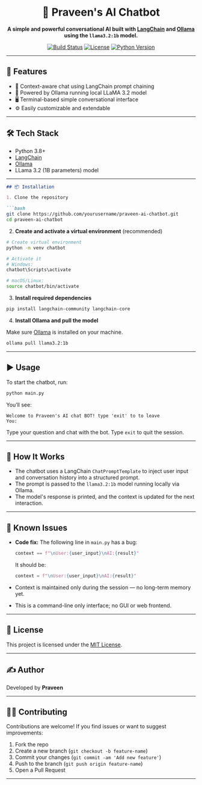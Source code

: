<h1 align="center">🧠 Praveen's AI Chatbot</h1>

<p align="center">
  <strong>A simple and powerful conversational AI built with 
  <a href="https://www.langchain.com/">LangChain</a> and 
  <a href="https://ollama.com/">Ollama</a> using the <code>llama3.2:1b</code> model.</strong>
</p>

<p align="center">
  <a href="#"><img src="https://img.shields.io/badge/build-passing-brightgreen.svg" alt="Build Status"></a>
  <a href="#"><img src="https://img.shields.io/badge/license-MIT-blue.svg" alt="License"></a>
  <a href="#"><img src="https://img.shields.io/badge/python-3.8%2B-blue.svg" alt="Python Version"></a>
</p>


---

## 🚀 Features

- 💬 Context-aware chat using LangChain prompt chaining  
- 🤖 Powered by Ollama running local LLaMA 3.2 model  
- 🖥️ Terminal-based simple conversational interface  
- ⚙️ Easily customizable and extendable  

---

## 🛠️ Tech Stack

- Python 3.8+  
- [LangChain](https://www.langchain.com/)  
- [Ollama](https://ollama.com/)  
- LLama 3.2 (1B parameters) model  

---
````markdown
## 📦 Installation

1. Clone the repository

```bash
git clone https://github.com/yourusername/praveen-ai-chatbot.git
cd praveen-ai-chatbot
````

2. **Create and activate a virtual environment** (recommended)

```bash
# Create virtual environment
python -m venv chatbot

# Activate it
# Windows:
chatbot\Scripts\activate

# macOS/Linux:
source chatbot/bin/activate
```

3. **Install required dependencies**

```bash
pip install langchain-community langchain-core
```

4. **Install Ollama and pull the model**

Make sure [Ollama](https://ollama.com/) is installed on your machine.

```bash
ollama pull llama3.2:1b
```

---

## ▶️ Usage

To start the chatbot, run:

```bash
python main.py
```

You’ll see:

```
Welcome to Praveen's AI chat BOT! type 'exit' to to leave
You:
```

Type your question and chat with the bot. Type `exit` to quit the session.

---

## 🧠 How It Works

* The chatbot uses a LangChain `ChatPromptTemplate` to inject user input and conversation history into a structured prompt.
* The prompt is passed to the `llama3.2:1b` model running locally via Ollama.
* The model's response is printed, and the context is updated for the next interaction.

---

## 🐞 Known Issues

* **Code fix:**
  The following line in `main.py` has a bug:

  ```python
  context == f"\nUser:{user_input}\nAI:{result}"
  ```

  It should be:

  ```python
  context = f"\nUser:{user_input}\nAI:{result}"
  ```

* Context is maintained only during the session — no long-term memory yet.

* This is a command-line only interface; no GUI or web frontend.

---

## 📄 License

This project is licensed under the [MIT License](LICENSE).

---

## ✍️ Author

Developed by **Praveen**

---

## 🙋‍♂️ Contributing

Contributions are welcome! If you find issues or want to suggest improvements:

1. Fork the repo
2. Create a new branch (`git checkout -b feature-name`)
3. Commit your changes (`git commit -am 'Add new feature'`)
4. Push to the branch (`git push origin feature-name`)
5. Open a Pull Request

---



